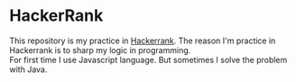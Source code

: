 # HackerRank

This repository is my practice in [Hackerrank](http:www.hackerrank.com). The reason I'm practice in Hackerrank is to sharp my logic in programming.<br>
For first time I use Javascript language. But sometimes I solve the problem with Java.
